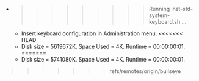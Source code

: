 * >>>>>>>>> Running inst-std-system-keyboard.sh ...
  * Insert keyboard configuration in Administration menu.
<<<<<<< HEAD
  * Disk size = 5619672K. Space Used = 4K. Runtime = 00:00:00:01.
=======
  * Disk size = 5741080K. Space Used = 4K. Runtime = 00:00:00:01.
>>>>>>> refs/remotes/origin/bullseye
